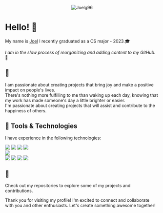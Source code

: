 
<!---
Joelg96/Joelg96 is a ✨ special ✨ repository because its `README.md` (this file) appears on your GitHub profile.
You can click the Preview link to take a look at your changes.
--->
<p align="center"> <img src="https://komarev.com/ghpvc/?username=Joelg96" alt="Joelg96"/> </p>

# Hello! 👋

My name is [Joel](https://www.joelgoode-dev.com) I recently graduated as a CS major - 2023.🎓

_I am in the slow process of reorganizing and adding content to my GitHub._ 🚀 



## 📝
I am passionate about creating projects that bring joy and make a positive impact on people's lives.<br>
There's nothing more fulfilling to me than waking up each day, knowing that my work has made someone's day a little brighter or easier.<br>
I'm passionate about creating projects that will assist and contribute to the happiness of others.

## 🔧 Tools & Technologies

I have experience in the following technologies:

![](https://img.shields.io/badge/Code-Python-informational?style=flat&logo=python&logoColor=white&color=blue)
![](https://img.shields.io/badge/Code-Java-informational?style=flat&logo=Oracle&logoColor=white&color=blue)
![](https://img.shields.io/badge/Code-HTML-informational?style=flat&logo=html5&logoColor=white&color=blue)
![](https://img.shields.io/badge/Code-CSS-informational?style=flat&logo=css3&logoColor=white&color=blue)<br>
![](https://img.shields.io/badge/Framework-Bootstrap-informational?style=flat&logo=Bootstrap&logoColor=white&color=green)<br>
![](https://img.shields.io/badge/Shell-Bash-informational?style=flat&logo=GNU&logoColor=white&color=red)
![](https://img.shields.io/badge/OS-Mac-informational?style=flat&logo=Apple&logoColor=white&color=red)
![](https://img.shields.io/badge/Editor-Visual%20Studio%20Code-informational?style=flat&logo=visual-studio-code&logoColor=white&color=red)
![](https://img.shields.io/badge/Editor-Eclipse-informational?style=flat&logo=eclipse&logoColor=white&color=red)



## 🌟 

Check out my repositories to explore some of my projects and contributions.

Thank you for visiting my profile! I'm excited to connect and collaborate with you and other enthusiasts. 
Let's create something awesome together! 
